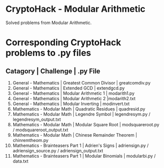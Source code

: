 # CryptoHack - Modular Arithmetic
Solved problems from Modular Arithmetic.

# Corresponding CryptoHack problems to .py files
## Catagory | Challenge | .py File <br>
1. General - Mathematics | Greatest Common Divisor | greatcomdiv.py <br>
2. General - Mathematics | Extended GCD | extendgcd.py <br>
3. General - Mathematics | Modular Arithmetic 1 | modarith1.py <br>
4. General - Mathematics | Modular Arithmetic 2 |modarith2.txt <br>
5. General - Mathematics | Modular Inverting | modinvert.txt <br>
6. Mathematics - Modular Math | Quadratic Residues | quadresid.py <br>
7. Mathematics - Modular Math | Legendre Symbol | legendresym.py / legendresym_output.txt<br>
8. Mathematics - Modular Math | Modular Square Root | modsquareroot.py / modsquareroot_output.txt<br>
9. Mathematics - Modular Math | Chinese Remainder Theorem | chinremtheom.py <br>
10. Mathematics - Brainteasers Part 1 | Adrien's Signs | adriensign.py / adriensign_source.py / adriensign_output.txt <br>
11. Mathematics - Brainteasers Part 1 | Modular Binomials | modularbi.py / data.txt <br>
